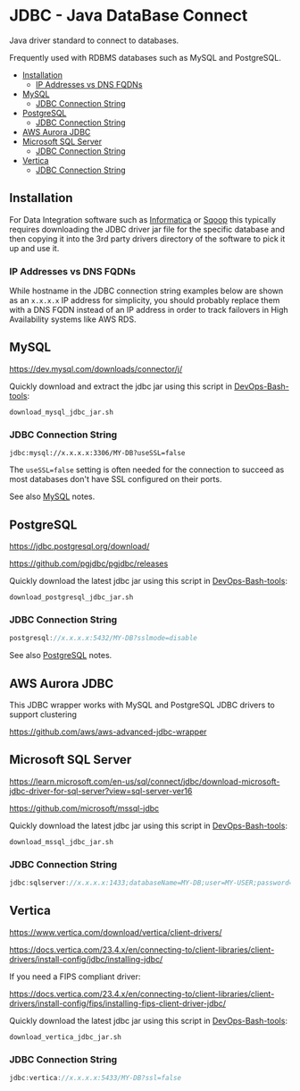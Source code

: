 # JDBC - Java DataBase Connect

Java driver standard to connect to databases.

Frequently used with RDBMS databases such as MySQL and PostgreSQL.

<!-- INDEX_START -->

- [Installation](#installation)
  - [IP Addresses vs DNS FQDNs](#ip-addresses-vs-dns-fqdns)
- [MySQL](#mysql)
  - [JDBC Connection String](#jdbc-connection-string)
- [PostgreSQL](#postgresql)
  - [JDBC Connection String](#jdbc-connection-string)
- [AWS Aurora JDBC](#aws-aurora-jdbc)
- [Microsoft SQL Server](#microsoft-sql-server)
  - [JDBC Connection String](#jdbc-connection-string)
- [Vertica](#vertica)
  - [JDBC Connection String](#jdbc-connection-string)

<!-- INDEX_END -->

## Installation

For Data Integration software such as [Informatica](informatica.md) or [Sqoop](sqoop.md) this typically requires
downloading the JDBC driver jar file for the specific database and then copying it into the 3rd party drivers directory
of the software to pick it up and use it.

### IP Addresses vs DNS FQDNs

While hostname in the JDBC connection string examples below are shown as an `x.x.x.x` IP address for simplicity,
you should probably replace them with a DNS FQDN instead of an IP address in order to track failovers in
High Availability systems like AWS RDS.

## MySQL

<https://dev.mysql.com/downloads/connector/j/>

Quickly download and extract the jdbc jar using this script in [DevOps-Bash-tools](devops-bash-tools.md):

```shell
download_mysql_jdbc_jar.sh
```

### JDBC Connection String

```none
jdbc:mysql://x.x.x.x:3306/MY-DB?useSSL=false
```

The `useSSL=false` setting is often needed for the connection to succeed as most databases don't have SSL
configured on their ports.

See also [MySQL](mysql.md) notes.

## PostgreSQL

<https://jdbc.postgresql.org/download/>

<https://github.com/pgjdbc/pgjdbc/releases>

Quickly download the latest jdbc jar using this script in [DevOps-Bash-tools](devops-bash-tools.md):

```shell
download_postgresql_jdbc_jar.sh
```

### JDBC Connection String

```java
postgresql://x.x.x.x:5432/MY-DB?sslmode=disable
```

See also [PostgreSQL](postgres.md) notes.

## AWS Aurora JDBC

This JDBC wrapper works with MySQL and PostgreSQL JDBC drivers to support clustering

<https://github.com/aws/aws-advanced-jdbc-wrapper>

## Microsoft SQL Server

<https://learn.microsoft.com/en-us/sql/connect/jdbc/download-microsoft-jdbc-driver-for-sql-server?view=sql-server-ver16>

<https://github.com/microsoft/mssql-jdbc>

Quickly download the latest jdbc jar using this script in [DevOps-Bash-tools](devops-bash-tools.md):

```shell
download_mssql_jdbc_jar.sh
```

### JDBC Connection String

```java
jdbc:sqlserver://x.x.x.x:1433;databaseName=MY-DB;user=MY-USER;password=MY-PASSWORD;encrypt=false
```

## Vertica

<https://www.vertica.com/download/vertica/client-drivers/>

<https://docs.vertica.com/23.4.x/en/connecting-to/client-libraries/client-drivers/install-config/jdbc/installing-jdbc/>

If you need a FIPS compliant driver:

<https://docs.vertica.com/23.4.x/en/connecting-to/client-libraries/client-drivers/install-config/fips/installing-fips-client-driver-jdbc/>

Quickly download the latest jdbc jar using this script in [DevOps-Bash-tools](devops-bash-tools.md):

```shell
download_vertica_jdbc_jar.sh
```

### JDBC Connection String

```java
jdbc:vertica://x.x.x.x:5433/MY-DB?ssl=false
```
